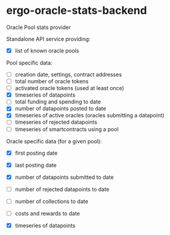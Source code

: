 # ergo-oracle-stats-backend
Oracle Pool stats provider

Standalone API service providing:
- [x] list of known oracle pools

Pool specific data:
- [ ] creation date, settings, contract addresses
- [ ] total number of oracle tokens
- [ ] activated oracle tokens (used at least once)
- [x] timeseries of datapoints
- [ ] total funding and spending to date
- [x] number of datapoints posted to date
- [x] timeseries of active oracles (oracles submitting a datapoint)
- [ ] timeseries of rejected datapoints
- [ ] timeseries of smartcontracts using a pool

Oracle specific data (for a given pool):
- [x] first posting date
- [x] last posting date
- [x] number of datapoints submitted to date
- [ ] number of rejected datapoints to date
- [ ] number of collections to date
- [ ] costs and rewards to date
- [x] timeseries of datapoints




